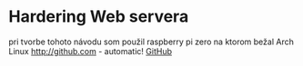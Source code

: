 # Hardering Web servera

pri tvorbe tohoto návodu som použil raspberry pi zero na ktorom bežal Arch Linux
http://github.com - automatic!
[GitHub](http://github.com)

